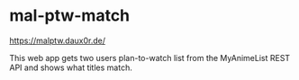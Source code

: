 # mal-ptw-match

https://malptw.daux0r.de/

This web app gets two users plan-to-watch list from the MyAnimeList REST API and shows what titles match.
